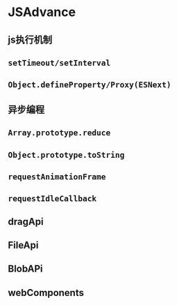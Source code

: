 # JSAdvance

## js执行机制

## `setTimeout/setInterval`

## `Object.defineProperty/Proxy(ESNext)`

## 异步编程

## `Array.prototype.reduce`

## `Object.prototype.toString`

## `requestAnimationFrame`

## `requestIdleCallback`

## dragApi

## FileApi

## BlobAPi

## webComponents

